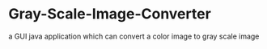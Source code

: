 # Gray-Scale-Image-Converter
a GUI java application which can convert a color image to gray scale image
